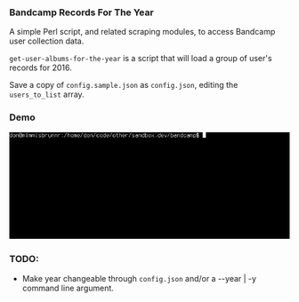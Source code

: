 ### Bandcamp Records For The Year

A simple Perl script, and related scraping modules, to access Bandcamp user collection data.

`get-user-albums-for-the-year` is a script that will load a group of user's records for 2016.

Save a copy of `config.sample.json` as `config.json`, editing the `users_to_list` array.

### Demo
![Terminal Demo](https://raw.githubusercontent.com/theraccoonbear/sandbox/master/bandcamp/terminal-demo.gif "Terminal Demo")

### TODO:
 * Make year changeable through `config.json` and/or a --year | -y command line argument.